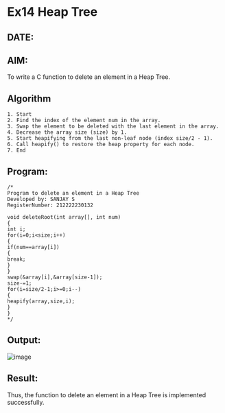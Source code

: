 # Ex14 Heap Tree
## DATE:
## AIM:
To write a C function to delete an element in a Heap Tree.

## Algorithm
```
1. Start 
2. Find the index of the element num in the array. 
3. Swap the element to be deleted with the last element in the array. 
4. Decrease the array size (size) by 1. 
5. Start heapifying from the last non-leaf node (index size/2 - 1). 
6. Call heapify() to restore the heap property for each node. 
7. End
``` 

## Program:
```
/*
Program to delete an element in a Heap Tree
Developed by: SANJAY S
RegisterNumber: 212222230132

void deleteRoot(int array[], int num) 
{ 
int i; 
for(i=0;i<size;i++) 
{ 
if(num==array[i]) 
{ 
break; 
} 
} 
swap(&array[i],&array[size-1]); 
size-=1; 
for(i=size/2-1;i>=0;i--) 
{ 
heapify(array,size,i); 
} 
}
*/
```

## Output:

![image](https://github.com/user-attachments/assets/ae50b116-ec1f-4831-9e00-cea2cfcebb04)


## Result:
Thus, the function to delete an element in a Heap Tree is implemented successfully.
